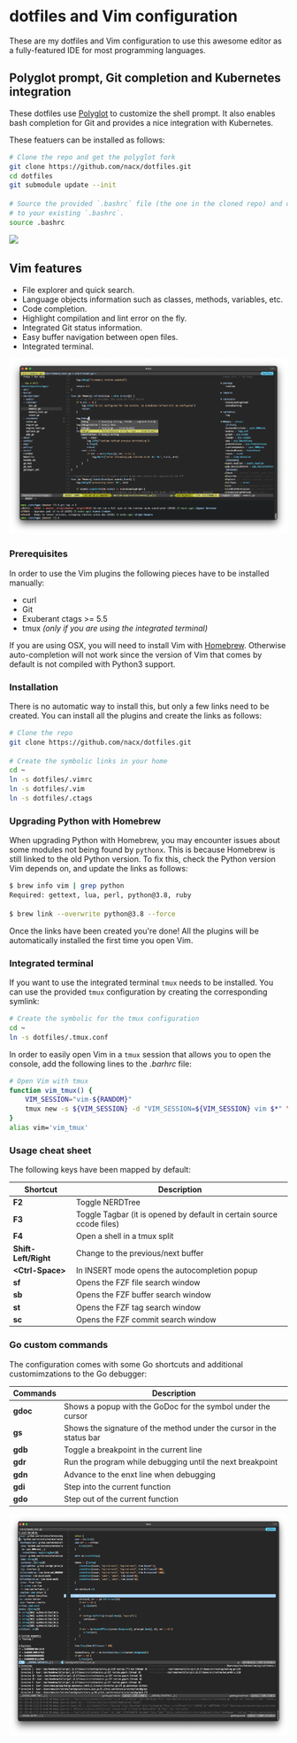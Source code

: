 # dotfiles and Vim configuration

These are my dotfiles and Vim configuration to use this awesome editor as a fully-featured IDE for most programming languages.

## Polyglot prompt, Git completion and Kubernetes integration

These dotfiles use [Polyglot](https://github.com/agkozak/polyglot) to customize the shell prompt. It also enables
bash completion for Git and provides a nice integration with Kubernetes.

These featuers can be installed as follows:

```bash
# Clone the repo and get the polyglot fork
git clone https://github.com/nacx/dotfiles.git
cd dotfiles
git submodule update --init

# Source the provided `.bashrc` file (the one in the cloned repo) and consider adding it
# to your existing `.bashrc`.
source .bashrc
```

<a href="https://github.com/nacx/dotfiles/raw/master/img/shell.png"><img src="https://github.com/nacx/dotfiles/raw/master/img/shell.png" height="400"/></a>


## Vim features

* File explorer and quick search.
* Language objects information such as classes, methods, variables, etc.
* Code completion.
* Highlight compilation and lint error on the fly.
* Integrated Git status information.
* Easy buffer navigation between open files.
* Integrated terminal.

[![vim](img/vim.png)](https://github.com/nacx/dotfiles/raw/master/img/vim.png)

### Prerequisites

In order to use the Vim plugins the following pieces have to be installed manually:

* curl
* Git
* Exuberant ctags >= 5.5
* tmux *(only if you are using the integrated terminal)*

If you are using OSX, you will need to install Vim with [Homebrew](https://brew.sh/).
Otherwise auto-completion will not work since the version of Vim that comes by default
is not compiled with Python3 support.

### Installation

There is no automatic way to install this, but only a few links need to be created.
You can install all the plugins and create the links as follows:

```bash
# Clone the repo
git clone https://github.com/nacx/dotfiles.git

# Create the symbolic links in your home
cd ~
ln -s dotfiles/.vimrc
ln -s dotfiles/.vim
ln -s dotfiles/.ctags
```

### Upgrading Python with Homebrew

When upgrading Python with Homebrew, you may encounter issues about some modules not being found by `pythonx`. This
is because Homebrew is still linked to the old Python version. To fix this, check the Python version Vim depends
on, and update the links as follows:

```bash
$ brew info vim | grep python
Required: gettext, lua, perl, python@3.8, ruby

$ brew link --overwrite python@3.8 --force
```

Once the links have been created you're done! All the plugins will be automatically installed the first time you open Vim.

### Integrated terminal

If you want to use the integrated terminal `tmux` needs to be installed. You can use the provided `tmux`
configuration by creating the corresponding symlink:

```bash
# Create the symbolic for the tmux configuration
cd ~
ln -s dotfiles/.tmux.conf
```

In order to easily open Vim in a `tmux` session that allows you to open the console, add the following lines to the *.barhrc* file:

```bash
# Open Vim with tmux
function vim_tmux() {
    VIM_SESSION="vim-${RANDOM}"
    tmux new -s ${VIM_SESSION} -d "VIM_SESSION=${VIM_SESSION} vim $*" \; attach;
}
alias vim='vim_tmux'
```

### Usage cheat sheet

The following keys have been mapped by default:

| Shortcut | Description |
| -------- | ----------- |
| **F2** | Toggle NERDTree |
| **F3** | Toggle Tagbar (it is opened by default in certain source ccode files) |
| **F4** | Open a shell in a tmux split |
| **Shift-Left/Right** | Change to the previous/next buffer |
| **\<Ctrl-Space\>** | In INSERT mode opens the autocompletion popup |
| **sf** | Opens the FZF file search window |
| **sb** | Opens the FZF buffer search window |
| **st** | Opens the FZF tag search window |
| **sc** | Opens the FZF commit search window |

### Go custom commands

The configuration comes with some Go shortcuts and additional customimzations to the Go debugger:

| Commands | Description |
| -------- | ----------- |
| **gdoc** | Shows a popup with the GoDoc for the symbol under the cursor |
| **gs** | Shows the signature of the method under the cursor in the status bar |
| **gdb** | Toggle a breakpoint in the current line |
| **gdr** | Run the program while debugging until the next breakpoint |
| **gdn** | Advance to the enxt line when debugging |
| **gdi** | Step into the current function |
| **gdo** | Step out of the current function |

<a href="https://github.com/nacx/dotfiles/raw/master/img/godebug.png"><img src="https://github.com/nacx/dotfiles/raw/master/img/godebug.png" height="400"/></a>

